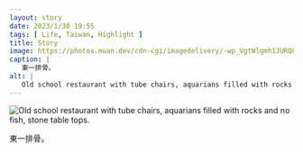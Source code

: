 ```yaml
---
layout: story
date: 2023/1/30 19:55
tags: [ Life, Taiwan, Highlight ]
title: Story
image: https://photos.muan.dev/cdn-cgi/imagedelivery/-wp_VgtWlgmh1JURQ8t1mg/94078d2f-876c-4eb7-14ee-61afc4574e00/public
caption: |
   東一排骨。
alt: |
   Old school restaurant with tube chairs, aquarians filled with rocks and no fish, stone table tops.
---
```


![Old school restaurant with tube chairs, aquarians filled with rocks and no fish, stone table tops.](https://photos.muan.dev/cdn-cgi/imagedelivery/-wp_VgtWlgmh1JURQ8t1mg/94078d2f-876c-4eb7-14ee-61afc4574e00/public)

東一排骨。
